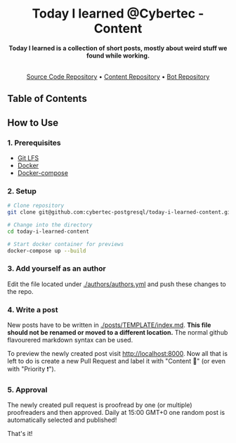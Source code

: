 <h1 align="center">Today I learned @Cybertec - Content</h1>

<div align="center">
  <strong>Today I learned is a collection of short posts, mostly about weird stuff we found while working.</strong>
</div>

<br />

<p align="center">
  <a href="https://github.com/cybertec-postgresql/today-i-learned">Source Code Repository</a> •
  <a href="https://github.com/cybertec-postgresql/today-i-learned-content">Content Repository</a> •
  <a href="https://github.com/cybertec-postgresql/today-i-learned-bot">Bot Repository</a>
</p>

## Table of Contents

## How to Use

### 1. Prerequisites

- [Git LFS](https://git-lfs.github.com)
- [Docker](https://docs.docker.com/install)
- [Docker-compose](https://docs.docker.com/compose/install)

### 2. Setup

```bash
# Clone repository
git clone git@github.com:cybertec-postgresql/today-i-learned-content.git

# Change into the directory
cd today-i-learned-content

# Start docker container for previews
docker-compose up --build
```

### 3. Add yourself as an author

Edit the file located under [./authors/authors.yml](./authors/authors.yml) and push these changes to the repo.

### 4. Write a post

New posts have to be written in [./posts/TEMPLATE/index.md](./posts/TEMPLATE/index.md). **This file should not be renamed or moved to a different location.** The normal github flavourered markdown syntax can be used.

To preview the newly created post visit [http://localhost:8000](http://localhost:8000). Now all that is left to do is create a new Pull Request and label it with "Content 📖" (or even with "Priority ❗").

### 5. Approval

The newly created pull request is proofread by one (or multiple) proofreaders and then approved. Daily at 15:00 GMT+0 one random post is automatically selected and published!

That's it!
